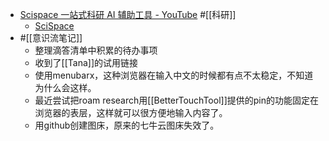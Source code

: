 - [Scispace 一站式科研 AI 辅助工具 - YouTube](https://www.youtube.com/watch?v=wjEwq00vnSg) 
#[[科研]] 
    - [SciSpace](https://typeset.io/)
- #[[意识流笔记]]
    - 整理滴答清单中积累的待办事项
    - 收到了[[Tana]]的试用链接
    - 使用menubarx，这种浏览器在输入中文的时候都有点不太稳定，不知道为什么会这样。
    - 最近尝试把roam research用[[BetterTouchTool]]提供的pin的功能固定在浏览器的表层，这样就可以很方便地输入内容了。
    - 用github创建图床，原来的七牛云图床失效了。
